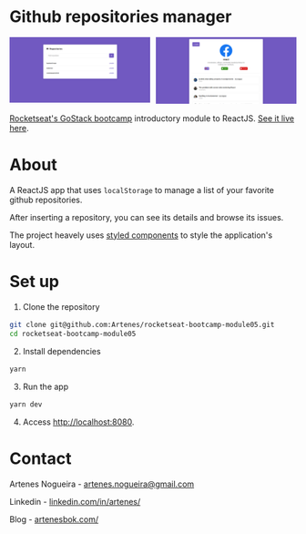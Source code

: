 # Github repositories manager



<div style="display: flex;">
  <a href="http://artenesbok.com/rocketseat-bootcamp-module05/" style="margin-right: 10px;">
    <img src="images/screen01.png" alt="Managing repositories"/>
  </a>
  <a href="http://artenesbok.com/rocketseat-bootcamp-module05/">
    <img src="images/screen02.png" alt="Repository details and issues"/>
  </a>
</div>

[Rocketseat's GoStack bootcamp](https://rocketseat.com.br/bootcamp) introductory module to ReactJS. [See it live here](http://artenesbok.com/rocketseat-bootcamp-module05/).

# About

A ReactJS app that uses `localStorage` to manage a list of your favorite github repositories.

After inserting a repository, you can see its details and browse its issues.

The project heavely uses [styled components](https://www.styled-components.com/) to style the application's layout.

# Set up

1. Clone the repository
```sh
git clone git@github.com:Artenes/rocketseat-bootcamp-module05.git
cd rocketseat-bootcamp-module05
```

2. Install dependencies
```sh
yarn
```

3. Run the app
```sh
yarn dev
```

4. Access [http://localhost:8080](http://localhost:8080).

# Contact

Artenes Nogueira - [artenes.nogueira@gmail.com](mailto:artenes.nogueira@gmail.com)

Linkedin - [linkedin.com/in/artenes/](https://www.linkedin.com/in/artenes/)

Blog - [artenesbok.com/](http://artenesbok.com/)
